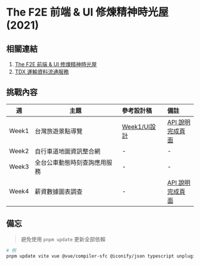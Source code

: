 # The F2E 前端 &amp; UI 修煉精神時光屋(2021)

## 相關連結

1. [The F2E 前端 &amp; UI 修煉精神時光屋](https://2021.thef2e.com/)
2. [TDX 運輸資料流通服務](https://tdx.transportdata.tw/api-service/swagger)

## 挑戰內容

| 週    | 主題                         | 參考設計稿                                                        | 備註                                                                                                                                                         |
| ----- | ---------------------------- | :---------------------------------------------------------------- | :----------------------------------------------------------------------------------------------------------------------------------------------------------- |
| Week1 | 台灣旅遊景點導覽             | [Week1/UI設計](https://2021.thef2e.com/users/6296427084285739428) | [API 說明](https://ptx.transportdata.tw/MOTC/?urls.primaryName=%E8%A7%80%E5%85%89V2) <br> [完成頁面](https://byyuurin.github.io/f2e-3rd/tourism/scenic-spot) |
| Week2 | 自行車道地圖資訊整合網       | -                                                                 | -                                                                                                                                                            | - |
| Week3 | 全台公車動態時刻查詢應用服務 | -                                                                 | -                                                                                                                                                            | - |
| Week4 | 薪資數據圖表調查             | -                                                                 | [API 說明](https://github.com/hexschool/2021-ui-frontend-job) <br> [完成頁面](https://byyuurin.github.io/f2e-3rd/chart)                                      | - |

## 備忘

> 避免使用 `pnpm update` 更新全部依賴

```bash
# 例
pnpm update vite vue @vue/compiler-sfc @iconify/json typescript unplugin-auto-import unplugin-icons vite-plugin-windicss
